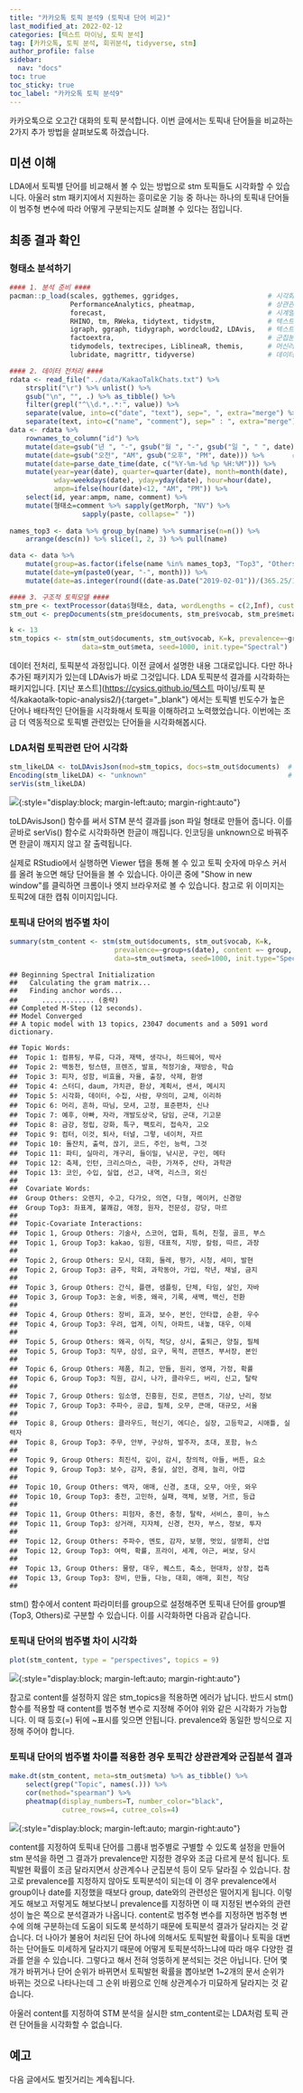 ```yaml
---
title: "카카오톡 토픽 분석9 (토픽내 단어 비교)"
last_modified_at: 2022-02-12
categories: [텍스트 마이닝, 토픽 분석]
tag: [카카오톡, 토픽 분석, 회귀분석, tidyverse, stm]
author_profile: false
sidebar:
  nav: "docs"
toc: true
toc_sticky: true
toc_label: "카카오톡 토픽 분석9"
---
```

<div class="notice--success">
카카오톡으로 오고간 대화의 토픽 분석합니다. 이번 글에서는 토픽내 단어들을 비교하는 2가지 추가 방법을 살펴보도록 하겠습니다.
</div>

## 미션 이해

LDA에서 토픽별 단어를 비교해서 볼 수 있는 방법으로 stm 토픽들도 시각화할
수 있습니다. 아울러 stm 패키지에서 지원하는 흥미로운 기능 중 하나는
하나의 토픽내 단어들이 범주형 변수에 따라 어떻게 구분되는지도 살펴볼 수
있다는 점입니다.

## 최종 결과 확인

### 형태소 분석하기

``` r
#### 1. 분석 준비 ####
pacman::p_load(scales, ggthemes, ggridges,                      # 시각화 관련 패키지
               PerformanceAnalytics, pheatmap,                  # 상관관계 시각화
               forecast,                                        # 시계열 예측 관련 패키지
               RHINO, tm, RWeka, tidytext, tidystm,             # 텍스트 마이닝
               igraph, ggraph, tidygraph, wordcloud2, LDAvis,   # 텍스트 마이닝 시각화
               factoextra,                                      # 군집분석 시각화
               tidymodels, textrecipes, LiblineaR, themis,      # 머신러닝
               lubridate, magrittr, tidyverse)                  # 데이터 전처리 관련 패키지

#### 2. 데이터 전처리 ####
rdata <- read_file("../data/KakaoTalkChats.txt") %>%                         # txt 파일 읽어오기
    strsplit("\r") %>% unlist() %>%                                          # 같은 사람의 글은 한 줄로
    gsub("\n", "", .) %>% as_tibble() %>%                                    # 줄바꿈 없애기
    filter(grepl("^\\d.*,.*:", value)) %>%                                   # 숫자시작 , : 있는 것만
    separate(value, into=c("date", "text"), sep=", ", extra="merge") %>%     # 날짜와 글 분리
    separate(text, into=c("name", "comment"), sep=" : ", extra="merge")      # 이름과 글 내용 분리
data <- rdata %>% 
    rownames_to_column("id") %>%                                        # 문서 id
    mutate(date=gsub("년 ", "-", gsub("월 ", "-", gsub("일 ", " ", date)))) %>%
    mutate(date=gsub("오전", "AM", gsub("오후", "PM", date))) %>%       # 오전 오후 구분
    mutate(date=parse_date_time(date, c("%Y-%m-%d %p %H:%M"))) %>%      # 날짜 형식으로
    mutate(year=year(date), quarter=quarter(date), month=month(date),   # 년, 분기, 월 변수 만들기
           wday=weekdays(date), yday=yday(date), hour=hour(date),       # 요일, 일수, 시간 변수 만들기
           ampm=ifelse(hour(date)<12, "AM", "PM")) %>%                  # 오전 오후 변수 만들기
    select(id, year:ampm, name, comment) %>%                                # 주요 변수 선택
    mutate(형태소=comment %>% sapply(getMorph, "NV") %>%                # 명사, 동사, 형용사만 선택
                  sapply(paste, collapse=" "))                          # 형태소 분석 결과 합치기
  
names_top3 <- data %>% group_by(name) %>% summarise(n=n()) %>%          # 발언량이 많은 
    arrange(desc(n)) %>% slice(1, 2, 3) %>% pull(name)                  # 상위 3명 이름 저장

data <- data %>% 
    mutate(group=as.factor(ifelse(name %in% names_top3, "Top3", "Others"))) %>%  # 그룹 지정
    mutate(date=ym(paste0(year, "-", month))) %>%                                 # 년월 지정
    mutate(date=as.integer(round((date-as.Date("2019-02-01"))/(365.25/12))))      # 누적 월 계산

#### 3. 구조적 토픽모델 ####
stm_pre <- textProcessor(data$형태소, data, wordLengths = c(2,Inf), customstopwords=c("사진", "이모티콘"))
stm_out <- prepDocuments(stm_pre$documents, stm_pre$vocab, stm_pre$meta, lower.thresh=3)

k <- 13
stm_topics <- stm(stm_out$documents, stm_out$vocab, K=k, prevalence=~group+s(date), 
                  data=stm_out$meta, seed=1000, init.type="Spectral")
```

데이터 전처리, 토픽분석 과정입니다. 이전 글에서 설명한 내용
그대로입니다. 다만 하나 추가된 패키지가 있는데 LDAvis가 바로 그것입니다.
LDA 토픽분석 결과를 시각화하는 패키지입니다. 
[지난 포스트](https://cysics.github.io/텍스트 마이닝/토픽 분석/kakaotalk-topic-analysis2/){:target="\_blank"}
에서는 토픽별 빈도수가 높은 단어나 배타적인 단어들을 시각화해서 토픽을
이해하려고 노력했었습니다. 이번에는 조금 더 역동적으로 토픽별 관련있는
단어들을 시각화해봅시다.

### LDA처럼 토픽관련 단어 시각화

``` r
stm_likeLDA <- toLDAvisJson(mod=stm_topics, docs=stm_out$documents)  # jason 파일을 만들어준다.
Encoding(stm_likeLDA) <- "unknown"                                   # 한글 깨짐을 해결하기 위해
serVis(stm_likeLDA)
```
![](https://raw.githubusercontent.com/cysics/cysics.github.io/master/_posts/2022-02-12-kakaotalk-topic-analysis9_files/figure-gfm/stm_likeLDA.jpg){:style="display:block; margin-left:auto; margin-right:auto"}

toLDAvisJson() 함수를 써서 STM 분석 결과를 json 파일 형태로 만들어
줍니다. 이를 곧바로 serVis() 함수로 시각화하면 한글이 깨집니다. 인코딩을
unknown으로 바꿔주면 한글이 깨지지 않고 잘 출력됩니다.

실제로 RStudio에서 실행하면 Viewer 탭을 통해 볼 수 있고 토픽 숫자에 마우스 커서를 올려 놓으면 해당 단어들을 볼 수 있습니다. 아이콘 중에 "Show in new window"를 클릭하면 크롬이나 엣지 브라우저로 볼 수 있습니다. 참고로 위 이미지는 토픽2에 대한 캡춰 이미지입니다.


### 토픽내 단어의 범주별 차이

``` r
summary(stm_content <- stm(stm_out$documents, stm_out$vocab, K=k, 
                          prevalence=~group+s(date), content =~ group,
                          data=stm_out$meta, seed=1000, init.type="Spectral"))
```

    ## Beginning Spectral Initialization 
    ##   Calculating the gram matrix...
    ##   Finding anchor words...
    ##      ............. (중략)
    ## Completed M-Step (12 seconds). 
    ## Model Converged 
    ## A topic model with 13 topics, 23047 documents and a 5091 word dictionary.

    ## Topic Words:
    ##  Topic 1: 컴퓨팅, 부류, 다과, 재택, 생각나, 하드웨어, 박사 
    ##  Topic 2: 백동천, 텅스텐, 프렌즈, 발표, 적정기술, 재방송, 학습 
    ##  Topic 3: 피자, 성함, 비효율, 자율, 출장, 삭제, 환영 
    ##  Topic 4: 스터디, daum, 가치관, 환상, 계획서, 센서, 메시지 
    ##  Topic 5: 시각화, 데이터, 수집, 사람, 무의미, 교체, 이리하 
    ##  Topic 6: 머리, 흔하, 따님, 모셔, 고정, 표준편차, 신나 
    ##  Topic 7: 예후, 아빠, 자라, 개발도상국, 담임, 군대, 기고문 
    ##  Topic 8: 금강, 정립, 강화, 특구, 팩토리, 접속자, 고오 
    ##  Topic 9: 컴터, 이것, 퇴사, 터널, 그렇, 네이처, 자르 
    ##  Topic 10: 돌잔치, 출력, 끊기, 코드, 주인, 능력, 그것 
    ##  Topic 11: 파티, 실마리, 개구리, 들이밀, 낚시꾼, 구인, 메타 
    ##  Topic 12: 축제, 인턴, 크리스마스, 극한, 가져주, 산타, 과학관 
    ##  Topic 13: 코인, 수입, 실업, 선고, 내역, 리스크, 외신 
    ##  
    ##  Covariate Words:
    ##  Group Others: 오렌지, 수고, 다가오, 의연, 다형, 메이커, 신경망 
    ##  Group Top3: 좌표계, 불쾌감, 애정, 원자, 전문성, 강당, 마르 
    ##  
    ##  Topic-Covariate Interactions:
    ##  Topic 1, Group Others: 기술사, 스코어, 업화, 특허, 친절, 골프, 부스 
    ##  Topic 1, Group Top3: kakao, 임원, 대표적, 지방, 칼럼, 따르, 과장 
    ##  
    ##  Topic 2, Group Others: 모시, 대회, 둘레, 평가, 시청, 세미, 발현 
    ##  Topic 2, Group Top3: 금주, 학회, 과학동아, 가입, 작년, 채널, 금지 
    ##  
    ##  Topic 3, Group Others: 간식, 플랜, 샘플링, 단체, 타임, 살인, 자바 
    ##  Topic 3, Group Top3: 논술, 비중, 왜곡, 기록, 새벽, 백신, 전환 
    ##  
    ##  Topic 4, Group Others: 장비, 효과, 보수, 본인, 안타깝, 순환, 우수 
    ##  Topic 4, Group Top3: 우려, 업계, 이직, 아파트, 내놓, 대우, 이제 
    ##  
    ##  Topic 5, Group Others: 왜곡, 이직, 적당, 상시, 출퇴근, 양질, 필체 
    ##  Topic 5, Group Top3: 직무, 삼성, 요구, 목적, 콘텐츠, 부서장, 본인 
    ##  
    ##  Topic 6, Group Others: 제품, 최고, 만들, 원리, 영재, 가정, 확률 
    ##  Topic 6, Group Top3: 직원, 감시, 나가, 클라우드, 버리, 신고, 탈락 
    ##  
    ##  Topic 7, Group Others: 임소영, 진흥원, 진로, 콘텐츠, 기상, 난리, 정보 
    ##  Topic 7, Group Top3: 주파수, 공급, 필체, 오무, 큰애, 대규모, 서울 
    ##  
    ##  Topic 8, Group Others: 클라우드, 혁신기, 에디슨, 실장, 고등학교, 시애틀, 실력자 
    ##  Topic 8, Group Top3: 주무, 안부, 구상하, 발주자, 초대, 포함, 뉴스 
    ##  
    ##  Topic 9, Group Others: 최진석, 깊이, 감시, 창의적, 아들, 버튼, 요소 
    ##  Topic 9, Group Top3: 보수, 감자, 충실, 살인, 경제, 늘리, 아깝 
    ##  
    ##  Topic 10, Group Others: 액자, 애매, 신경, 초대, 오무, 아웃, 와우 
    ##  Topic 10, Group Top3: 충전, 고민하, 실패, 객체, 보행, 거르, 등급 
    ##  
    ##  Topic 11, Group Others: 피험자, 충전, 충청, 탈락, 서비스, 흥미, 뉴스 
    ##  Topic 11, Group Top3: 상거래, 지자체, 신경, 전자, 부스, 정보, 투자 
    ##  
    ##  Topic 12, Group Others: 주파수, 멘토, 감자, 보행, 멋있, 설명회, 산업 
    ##  Topic 12, Group Top3: 여력, 확률, 프라이, 세계, 야근, 써보, 당시 
    ##  
    ##  Topic 13, Group Others: 물량, 대우, 퀘스트, 축소, 현대차, 상장, 접촉 
    ##  Topic 13, Group Top3: 장비, 만들, 다능, 대회, 애매, 회전, 적당 
    ## 

stm() 함수에서 content 파라미터를 group으로 설정해주면 토픽내 단어를
group별(Top3, Others)로 구분할 수 있습니다. 이를 시각화하면 다음과
같습니다.

### 토픽내 단어의 범주별 차이 시각화

``` r
plot(stm_content, type = "perspectives", topics = 9)
```

![](https://raw.githubusercontent.com/cysics/cysics.github.io/master/_posts/2022-02-12-kakaotalk-topic-analysis9_files/figure-gfm/stm_analysis3-1.png){:style="display:block; margin-left:auto; margin-right:auto"}

참고로 content를 설정하지 않은 stm\_topics을 적용하면 에러가 납니다.
반드시 stm() 함수를 적용할 때 content를 범주형 변수로 지정해 주어야 위와
같은 시각화가 가능합니다. 이 때 등호(=) 뒤에 \~표시를 잊으면 안됩니다.
prevalence와 동일한 방식으로 지정해 주어야 합니다.

### 토픽내 단어의 범주별 차이를 적용한 경우 토픽간 상관관계와 군집분석 결과

``` r
make.dt(stm_content, meta=stm_out$meta) %>% as_tibble() %>% 
    select(grep("Topic", names(.))) %>% 
    cor(method="spearman") %>% 
    pheatmap(display_numbers=T, number_color="black", 
             cutree_rows=4, cutree_cols=4)
```

![](https://raw.githubusercontent.com/cysics/cysics.github.io/master/_posts/2022-02-12-kakaotalk-topic-analysis9_files/figure-gfm/stm_analysis4-1.png){:style="display:block; margin-left:auto; margin-right:auto"}

content를 지정하여 토픽내 단어를 그룹내 범주별로 구별할 수 있도록 설정을
만들어 stm 분석을 하면 그 결과가 prevalence만 지정한 경우와 조금 다르게
분석 됩니다. 토픽발현 확률이 조금 달라지면서 상관계수나 군집분석 등이
모두 달라질 수 있습니다. 참고로 prevalence를 지정하지 않아도 토픽분석이
되는데 이 경우 prevalence에서 group이나 date를 지정했을 때보다 group,
date와의 관련성은 떨어지게 됩니다. 이렇게도 해보고 저렇게도 해보다보니
prevalence를 지정하면 이 때 지정된 변수와의 관련성이 높은 쪽으로
분석결과가 나옵니다. content로 범주형 변수를 지정하면 범주형 변수에 의해
구분하는데 도움이 되도록 분석하기 때문에 토픽분석 결과가 달라지는 것
같습니다. 더 나아가 불용어 처리된 단어 하나에 의해서도 토픽발현 확률이나
토픽을 대변하는 단어들도 미세하게 달라지기 때문에 어떻게
토픽분석하느냐에 따라 매우 다양한 결과를 얻을 수 있습니다. 그렇다고 해서
전혀 엉뚱하게 분석되는 것은 아닙니다. 단어 몇개가 바뀌거나 단어 순위가
바뀌면서 토픽발현 확률을 뽑아보면 1\~2개의 문서 순위가 바뀌는 것으로
나타나는데 그 순위 바뀜으로 인해 상관계수가 미묘하게 달라지는 것
같습니다.

아울러 content를 지정하여 STM 분석을 실시한 stm\_content로는 LDA처럼
토픽 관련 단어들을 시각화할 수 없습니다.

## 예고

다음 글에서도 벌짓거리는 계속됩니다.
